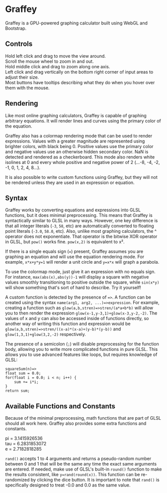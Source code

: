 # Graffey

Graffey is a GPU-powered graphing calculator built using WebGL and Bootstrap.

## Controls

Hold left click and drag to move the view around.  
Scroll the mouse wheel to zoom in and out.  
Hold middle click and drag to zoom along one axis.  
Left click and drag vertically on the bottom right corner of input areas to adjust their size.  
Most buttons have tooltips describing what they do when you hover over them with the mouse.  

## Rendering

Like most online graphing calculators, Graffey is capable of graphing arbitrary equations. It will render lines and curves using the primary color of the equation.

Graffey also has a colormap rendering mode that can be used to render expressions. Values with a greater magnitude are represented using brighter colors, with black being 0. Positive values use the primary color and negative values use an otherwise hidden secondary color. NaN is detected and rendered as a checkerboard. This mode also renders white isolines at 0 and every whole positive and negative power of 2 (...-8, -4, -2, -1, 0, 1, 2, 4, 8...).

It is also possible to write custom functions using Graffey, but they will not be rendered unless they are used in an expression or equation.

## Syntax

Graffey works by converting equations and expressions into GLSL functions, but it does minimal preprocessing. This means that Graffey is syntactically similar to GLSL in many ways. However, one key difference is that all integer literals (`-3`, `58`, etc) are automatically converted to floating point literals (`-3.0`, `58.0`, etc). Also, unlike most graphing calculators, the ^ operator does not exponentiate. That operator is the bitwise XOR operator in GLSL, but `pow()` works fine. `pow(x,2)` is equivalent to x².

If there is a single equals sign (`=`) present, Graffey assumes you are graphing an equation and will use the equation rendering mode. For example, `x*x+y*y=1` will render a unit circle and `y=x*x` will graph a parabola.

To use the colormap mode, just give it an expression with no equals sign. For instance, `max(abs(x),abs(y))-1` will display a square with negative values smoothly transitioning to positive outside the square, while `sin(x*y)` will show something that's sort of hard to describe. Try it yourself!

A custom function is detected by the presence of `=>`. A function can be created using the syntax `name(arg1, arg2, ...)=>expression`. For example, creating a function such as `glow(a,b,stren)=>stren/(a*a+b*b)` will allow you to then render the expression `glow(x-1,y-3,1)+glow(x-3,y-2,-2)`. The values of x and y can also be accessed inside of functions directly, so another way of writing this function and expression would be `glow(a,b,stren)=>stren/((x-a)*(x-a)+(y-b)*(y-b))` and `glow(1,3,1)+glow(3,2,-2)` respectively. 

The presence of a semicolon (`;`) will disable preprocessing for the function body, allowing you to write more complicated functions in pure GLSL. This allows you to use advanced features like loops, but requires knowledge of GLSL:

	squareSum(n)=>
	float sum = 0.0;
	for(float i = 0.0; i < n; i++) {
		sum += i*i;
	}
	return sum;

## Available Functions and Constants

Because of the minimal preprocessing, math functions that are part of GLSL should all work here. Graffey also provides some extra functions and constants.

pi = 3.1415926536  
tau = 6.2831853072  
e = 2.7182818285  

`rand()` accepts 1 to 4 arguments and returns a pseudo-random number between 0 and 1 that will be the same any time the exact same arguments are entered. If needed, make use of GLSL's built-in `round()` function to make the results consistent, like `y=rand(round(x))`. This function can be re-randomized by clicking the dice button. It is important to note that `rand()` is specifically designed to treat -0.0 and 0.0 as the same value.
